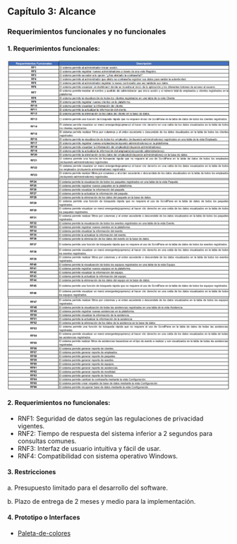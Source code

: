 ## Capítulo 3: Alcance

### Requerimientos funcionales y no funcionales

#### 1. Requerimientos funcionales:
<img align="center" src="/img_tablacontenido/requerimientos/RF-PARTE1.jpg" alt="Imagen"/>

<img align="center" src="/img_tablacontenido/requerimientos/RF-PARTE2.jpg" alt="Imagen"/>

<img align="center" src="/img_tablacontenido/requerimientos/RF-PARTE3.jpg" alt="Imagen"/>

#### 2. Requerimientos no funcionales:

- RNF1: Seguridad de datos según las regulaciones de privacidad vigentes.
- RNF2: Tiempo de respuesta del sistema inferior a 2 segundos para consultas comunes.
- RNF3: Interfaz de usuario intuitiva y fácil de usar.
- RNF4: Compatibilidad con sistema operativo Windows.

#### 3. Restricciones

a.	Presupuesto limitado para el desarrollo del software.

b.	Plazo de entrega de 2 meses y medio para la implementación.

#### 4. Prototipo o Interfaces

- [Paleta-de-colores](capitulo_3/prototipos/PALETA_COLORES.png)
